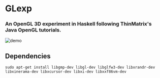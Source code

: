 GLexp
===========

### An OpenGL 3D experiment in Haskell following ThinMatrix's Java OpenGL tutorials.

![demo](/demo.gif "Engine demo")

Dependencies
------------
```
sudo apt-get install libgmp-dev libgl-dev libglfw3-dev libxrandr-dev libxinerama-dev libxcursor-dev libxi-dev libxxf86vm-dev
```
